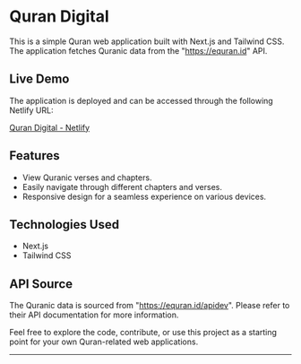 # Quran Digital

This is a simple Quran web application built with Next.js and Tailwind CSS. The application fetches Quranic data from the "https://equran.id" API.

## Live Demo

The application is deployed and can be accessed through the following Netlify URL:

[Quran Digital - Netlify](https://quran-digital.netlify.app/)

## Features

- View Quranic verses and chapters.
- Easily navigate through different chapters and verses.
- Responsive design for a seamless experience on various devices.

## Technologies Used

- Next.js
- Tailwind CSS

## API Source

The Quranic data is sourced from "https://equran.id/apidev". Please refer to their API documentation for more information.

Feel free to explore the code, contribute, or use this project as a starting point for your own Quran-related web applications.

---
